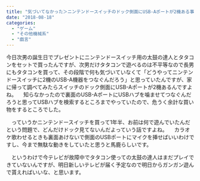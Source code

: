 ```yaml
---
title: "気づいてなかった＞ニンテンドースイッチのドック側面にUSB-Aポートが2機ある事に"
date: "2018-08-18"
categories: 
  - "ゲーム"
  - "その他機械系"
  - "戯言"
---
```


今日次男の誕生日でプレゼントにニンテンドースイッチ用の太鼓の達人とタタコンをセットで買ったんですが、次男だけタタコンで遊べるのは不平等なので長男にもタタコンを買って、その段階で何も気づいていなくて「どうやってニンテンドースイッチに2機のUSB-A機器をつなぐんだろう」と思っていたんですが、家に帰って調べてみたらスイッチのドック側面にUSB-Aポートが2機あるんですよね。 　知らなかったので裏面のUSB-AポートにUSBハブを噛ませてつなぐんだろうと思ってUSBハブを検索するところまでやっていたので、危うく余計な買い物をするところでした。

　っていうかニンテンドースイッチを買って1年半、お前は何で遊んでいたんだという問題で、どんだけドック見てないんだよっていう話ですよね。 　カラオケ歌わせるときも裏面あけないで側面のUSBポートにマイクを挿せばいいわけですし、今まで無駄な動きをしていたと思うと馬鹿らしいです。

　というわけで今テレビが故障中でタタコン使っての太鼓の達人はまだプレイできていないんですが、明日新しいテレビが届く予定なので明日からガンガン遊んで貰えればいいな、と思います。
